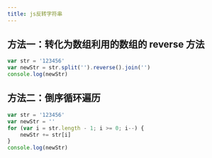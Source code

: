 ```yaml
---
title: js反转字符串
---
```


## 方法一：转化为数组利用的数组的 reverse 方法

```javascript
var str = '123456'
var newStr = str.split('').reverse().join('')
console.log(newStr)
```

## 方法二：倒序循环遍历

```javascript
var str = '123456'
var newStr = ''
for (var i = str.length - 1; i >= 0; i--) {
    newStr += str[i]
}
console.log(newStr)
```
